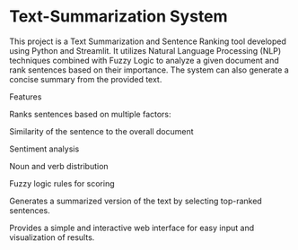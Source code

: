 # Text-Summarization System
This project is a Text Summarization and Sentence Ranking tool developed using Python and Streamlit. It utilizes Natural Language Processing (NLP) techniques combined with Fuzzy Logic to analyze a given document and rank sentences based on their importance. The system can also generate a concise summary from the provided text.

Features

Ranks sentences based on multiple factors:

Similarity of the sentence to the overall document

Sentiment analysis

Noun and verb distribution

Fuzzy logic rules for scoring

Generates a summarized version of the text by selecting top-ranked sentences.

Provides a simple and interactive web interface for easy input and visualization of results.

